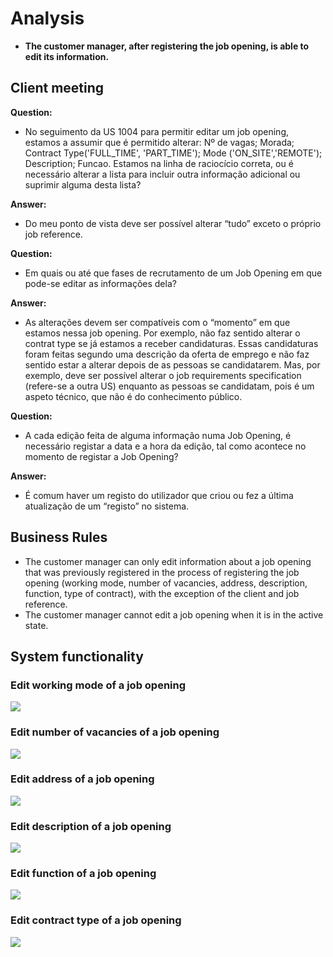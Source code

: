 # Analysis

- **The customer manager, after registering the job opening, is able to edit its information.**

## Client meeting

**Question:** 

- No seguimento da US 1004 para permitir editar um job opening, estamos a assumir que é permitido alterar: Nº de vagas; Morada; Contract Type('FULL_TIME', 'PART_TIME'); Mode ('ON_SITE','REMOTE'); Description; Funcao. Estamos na linha de raciocício correta, ou é necessário alterar a lista para incluir outra informação adicional ou suprimir alguma desta lista?

**Answer:**

- Do meu ponto de vista deve ser possível alterar “tudo” exceto o próprio job reference.

**Question:**

- Em quais ou até que fases de recrutamento de um Job Opening em que pode-se editar as informações dela?

**Answer:**

- As alterações devem ser compatíveis com o “momento” em que estamos nessa job opening. Por exemplo, não faz sentido alterar o contrat type se já estamos a receber candidaturas. Essas candidaturas foram feitas segundo uma descrição da oferta de emprego e não faz sentido estar a alterar depois de as pessoas se candidatarem. Mas, por exemplo, deve ser possível alterar o job requirements specification (refere-se a outra US) enquanto as pessoas se candidatam, pois é um aspeto técnico, que não é do conhecimento público.

**Question:**

- A cada edição feita de alguma informação numa Job Opening, é necessário registar a data e a hora da edição, tal como acontece no momento de registar a Job Opening?

**Answer:**

- É comum haver um registo do utilizador que criou ou fez a última atualização de um “registo” no sistema.

## Business Rules

- The customer manager can only edit information about a job opening that was previously registered in the process of registering the job opening (working mode, number of vacancies, address, description, function, type of contract), with the exception of the client and job reference.
- The customer manager cannot edit a job opening when it is in the active state.

## System functionality

### Edit working mode of a job opening

![](../SSD/SSD-Edit-Working-Mode.svg)

### Edit number of vacancies of a job opening

![](../SSD/SSD-Edit-Number-Vacancies.svg)

### Edit address of a job opening

![](../SSD/SSD-Edit-Address.svg)

### Edit description of a job opening

![](../SSD/SSD-Edit-Description.svg)

### Edit function of a job opening

![](../SSD/SSD-Edit-Function.svg)

### Edit contract type of a job opening

![](../SSD/SSD-Edit-Contract-Type.svg)
